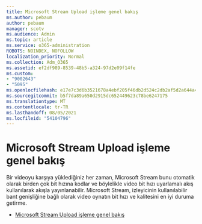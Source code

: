 ```yaml
---
title: Microsoft Stream Upload işleme genel bakış
ms.author: pebaum
author: pebaum
manager: scotv
ms.audience: Admin
ms.topic: article
ms.service: o365-administration
ROBOTS: NOINDEX, NOFOLLOW
localization_priority: Normal
ms.collection: Adm_O365
ms.assetid: ef2df989-8539-48b5-a324-97d2e09f14fe
ms.custom:
- "9002643"
- "5095"
ms.openlocfilehash: e17e7c3d6b3521678a4ebf205f46db2d524c2db2af5d2a644a4c1c80b016b9cf
ms.sourcegitcommit: b5f7da89a650d2915dc652449623c78be6247175
ms.translationtype: MT
ms.contentlocale: tr-TR
ms.lasthandoff: 08/05/2021
ms.locfileid: "54104796"
---
```

# <a name="upload-process-overview-in-microsoft-stream"></a>Microsoft Stream Upload işleme genel bakış

Bir videoyu karşıya yüklediğiniz her zaman, Microsoft Stream bunu otomatik olarak birden çok bit hızına kodlar ve böylelikle video bit hızı uyarlamalı akış kullanılarak akışla yayınlanabilir. Microsoft Stream, izleyicinin kullanılabilir bant genişliğine bağlı olarak video oynatın bit hızı ve kalitesini en iyi duruma getirme.

- [Microsoft Stream Upload işleme genel bakış](/stream/upload-process-overview)
